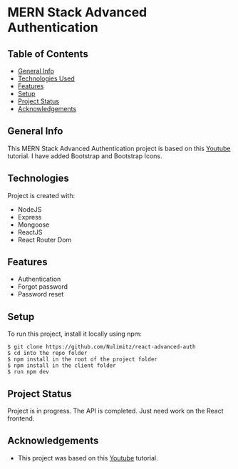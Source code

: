 # MERN Stack Advanced Authentication

## Table of Contents

- [General Info](#general-information)
- [Technologies Used](#technologies-used)
- [Features](#features)
- [Setup](#setup)
- [Project Status](#project-status)
- [Acknowledgements](#acknowledgements)

## General Info

This MERN Stack Advanced Authentication project is based on this [Youtube](https://www.youtube.com/watch?v=YocRq-KesCM) tutorial. I have added Bootstrap and Bootstrap Icons.

## Technologies

Project is created with:

- NodeJS
- Express
- Mongoose
- ReactJS
- React Router Dom

## Features

- Authentication
- Forgot password
- Password reset

## Setup

To run this project, install it locally using npm:

```
$ git clone https://github.com/Nulimitz/react-advanced-auth
$ cd into the repo folder
$ npm install in the root of the project folder
$ npm install in the client folder
$ run npm dev
```

## Project Status

Project is in progress. The API is completed. Just need work on the React frontend.

## Acknowledgements

- This project was based on this [Youtube](https://www.youtube.com/watch?v=YocRq-KesCM) tutorial.
